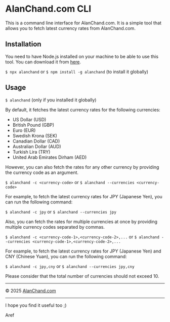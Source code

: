 # AlanChand.com CLI

This is a command line interface for AlanChand.com. It is a simple tool that allows you to fetch latest currency rates from AlanChand.com.

## Installation

You need to have Node.js installed on your machine to be able to use this tool.
You can download it from [here](https://nodejs.org/en/download/).

`$ npx alanchand` or `$ npm install -g alanchand` (to install it globally)

## Usage

`$ alanchand` (only if you installed it globally)

By default, it fetches the latest currency rates for the following currencies:

- US Dollar (USD)
- British Pound (GBP)
- Euro (EUR)
- Swedish Krona (SEK)
- Canadian Dollar (CAD)
- Australian Dollar (AUD)
- Turkish Lira (TRY)
- United Arab Emirates Dirham (AED)

However, you can also fetch the rates for any other currency by providing the currency code as an argument.

`$ alanchand -c <currency-code>` or `$ alanchand --currencies <currency-code>`

For example, to fetch the latest currency rates for JPY (Japanese Yen), you can run the following command:

`$ alanchand -c jpy` or `$ alanchand --currencies jpy`

Also, you can fetch the rates for multiple currencies at once by providing multiple currency codes separated by commas.

`$ alanchand -c <currency-code-1>,<currency-code-2>,...` or `$ alanchand --currencies <currency-code-1>,<currency-code-2>,...`

For example, to fetch the latest currency rates for JPY (Japanese Yen) and CNY (Chinese Yuan), you can run the following command:

`$ alanchand -c jpy,cny` or `$ alanchand --currencies jpy,cny`

Please consider that the total number of currencies should not exceed 10.

---

&copy; 2025 [AlanChand.com](https://alanchand.com)

---

I hope you find it useful too ;)

Aref
